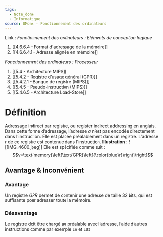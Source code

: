 ```yaml
---
tags:
  - Note_done
  - Informatique
source: UMons - Fonctionnement des ordinateurs
---
```


Link :
_Fonctionnement des ordinateurs : Eléments de conception logique_
1. [[4.6.6.4 - Format d'adressage de la mémoire]]
2. [[4.6.6.4.1 - Adresse alignée en mémoire]]

_Fonctionnement des ordinateurs : Processeur_
1. [[5.4 - Architecture MIPS]]
2. [[5.4.2 - Registre d’usage général (GPR)]]
3. [[5.4.2.1 - Banque de registre (MIPS)]]
4. [[5.4.5 - Pseudo-instruction (MIPS)]]
5. [[5.4.6.5 - Architecture Load-Store]]

# Définition
Adressage indirect par registre, ou register indirect addressing en anglais. 
Dans cette forme d’adressage, l’adresse $a$ n’est pas encodée directement dans l’instruction. Elle est placée préalablement dans un registre. L'adresse $r$ de ce registre est contenue dans l'instruction.
**Illustration** : ![[IMG_4600.jpeg]]
Elle est spécifiée comme suit : $$v=\text{memory}\left[\text{GPR}\left[{\color{blue}r}\right]\right]$$
## Avantage & Inconvénient 
### Avantage 
Un registre $GPR$ permet de contenir une adresse de taille 32 bits, qui est suffisante pour adresser toute la mémoire.
### Désavantage 
Le registre doit être chargé au préalable avec l’adresse, l’aide d’autres instructions comme par exemple `LA` et `LUI` 